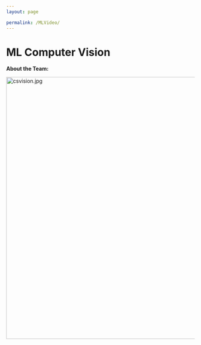 ```yaml
---
layout: page

permalink: /MLVideo/
---
```


<h1>ML Computer Vision</h1>

<p><strong>About the Team:</strong> </p>

<img src="/website/images/csvision.jpg?raw=true" alt="csvision.jpg"
     width=700>    
<!-- <h3>Team Leader: Chinar Dankhara</h3>
<img src="/website/images/Chinar%20Dankhara.jpg?raw=true" alt="Chinar Dankhara.jpg"
    width="400">
<p><strong>About The Team Leader:</strong> Coffee connoisseur. Machine Learning geek. Travel enthusiast. Microwave cultist</p> -->
